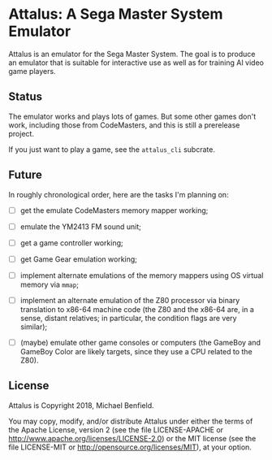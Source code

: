 # Attalus: A Sega Master System Emulator

Attalus is an emulator for the Sega Master System. The goal is to produce an
emulator that is suitable for interactive use as well as for training AI
video game players.

## Status

The emulator works and plays lots of games. But some other games don't work,
including those from CodeMasters, and this is still a prerelease project.

If you just want to play a game, see the `attalus_cli` subcrate.

## Future

In roughly chronological order, here are the tasks I'm planning on:

- [ ] get the emulate CodeMasters memory mapper working;

- [ ] emulate the YM2413 FM sound unit;

- [ ] get a game controller working;

- [ ] get Game Gear emulation working;

- [ ] implement alternate emulations of the memory mappers using OS virtual
memory via `mmap`;

- [ ] implement an alternate emulation of the Z80 processor via binary
translation to x86-64 machine code (the Z80 and the x86-64 are, in a sense,
distant relatives; in particular, the condition flags are very similar);

- [ ] (maybe) emulate other game consoles or computers (the GameBoy and
GameBoy Color are likely targets, since they use a CPU related to the Z80).

## License

Attalus is Copyright 2018, Michael Benfield.

You may copy, modify, and/or distribute Attalus under either the terms of the
Apache License, version 2 (see the file LICENSE-APACHE or
<http://www.apache.org/licenses/LICENSE-2.0>) or the MIT license (see the file
LICENSE-MIT or <http://opensource.org/licenses/MIT>), at your option.
